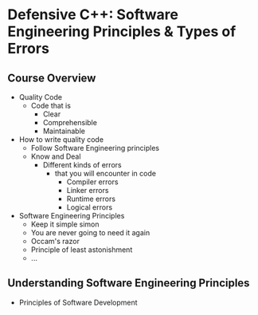 # Defensive C++: Software Engineering Principles & Types of Errors

## Course Overview

- Quality Code
  - Code that is
    - Clear
    - Comprehensible
    - Maintainable
- How to write quality code
  - Follow Software Engineering principles
  - Know and Deal
    - Different kinds of errors
      - that you will encounter in code
        - Compiler errors
        - Linker errors
        - Runtime errors
        - Logical errors
- Software Engineering Principles
  - Keep it simple simon
  - You are never going to need it again
  - Occam's razor
  - Principle of least astonishment
  - ...

## Understanding Software Engineering Principles

- Principles of Software Development
